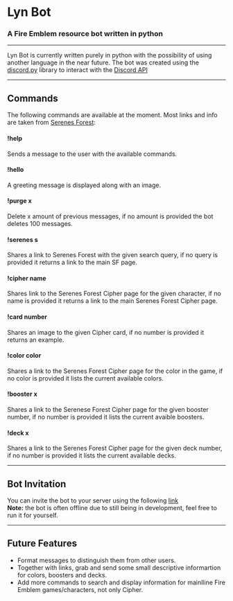 # Lyn Bot
### A Fire Emblem resource bot written in python

---

Lyn Bot is currently written purely in python with the possibility of using another language in the near future.
The bot was created using the [discord.py](https://github.com/Rapptz/discord.py "discord.py") library to interact with the [Discord API](https://discordapp.com/developers/docs/reference "Discord API")

---

## Commands
The following commands are available at the moment. Most links and info are taken from [Serenes Forest](http://serenesforest.net/ "Serenes Forest"):

#### !help
Sends a message to the user with the available commands.

#### !hello
A greeting message is displayed along with an image.

#### !purge x
Delete x amount of previous messages, if no amount is provided the bot deletes 100 messages.

#### !serenes s
Shares a link to Serenes Forest with the given search query, if no query is provided it returns a link to the main SF page.

#### !cipher name
Shares link to the Serenes Forest Cipher page for the given character, if no name is provided it returns a link to the main Serenes Forest Cipher page.

#### !card number
Shares an image to the given Cipher card, if no number is provided it returns an example.

#### !color color
Shares a link to the Serenes Forest Cipher page for the color in the game, if no color is provided it lists the current available colors.

#### !booster x
Shares a link to the Serenese Forest Cipher page for the given booster number, if no number is provided it lists the current avaible boosters.

#### !deck x
Shares a link to the Serenes Forest Cipher page for the given deck number, if no number is provided it lists the current available decks.

---

## Bot Invitation

You can invite the bot to your server using the following [link](https://discordapp.com/oauth2/authorize?client_id=337535718274629645&scope=bot "Invitation Link")  
**Note:** the bot is often offline due to still being in development, feel free to run it for yourself.

---

## Future Features

* Format messages to distinguish them from other users.
* Together with links, grab and send some small descriptive informartion for colors, boosters and decks.
*  Add more commands to search and display information for mainlline Fire Emblem games/characters, not only Cipher.